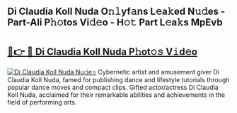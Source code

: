 ## Di Claudia Koll Nuda O𝚗𝚕yf𝚊ns L𝚎a𝚔ed N𝚞𝚍es - Part-AIi P𝚑𝚘tos Vi𝚍𝚎o - H𝚘𝚝 Part L𝚎a𝚔s MpEvb

# <h2><a href="http://kf5km55.oniu.top/?m=Di+Claudia+Koll+Nuda">🔗👉 🔴 Di Claudia Koll Nuda P𝚑ot𝚘𝚜 V𝚒d𝚎o</a></h2>

[![Di Claudia Koll Nuda Nu𝚍e𝚜](https://i.imgur.com/0qMVB7G.gif)](http://kf5km55.oniu.top/?m=Di+Claudia+Koll+Nuda)
Cybernetic artist and amusement giver Di Claudia Koll Nuda, famed for publishing dance and lifestyle tutorials through popular dance moves and compact clips. Gifted actor/actress Di Claudia Koll Nuda, acclaimed for their remarkable abilities and achievements in the field of performing arts.  
